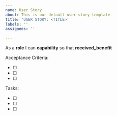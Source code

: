 ```yaml
---
name: User Story
about: This is our default user story template
title: 'USER STORY: <TITLE>'
labels: ''
assignees: ''

---
```


As a **role** I can **capability** so that **received_benefit**

Acceptance Criteria:

- [ ] 
- [ ] 
- [ ]


Tasks:

- [ ] 
- [ ] 
- [ ]
